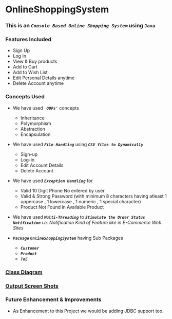 # OnlineShoppingSystem

### This is an *`Console Based Online Shopping System`* using `Java`

### Features Included
- Sign Up
- Log In
- View & Buy products
- Add to Cart
- Add to Wish List
- Edit Personal Details anytime
- Delete Account anytime

### Concepts Used 
- We have used ***` OOPs'`*** concepts 
  - Inheritance
  - Polymorphism
  - Abstraction
  - Encapsulation
  
- We have used ***`File Handling`*** using ***`CSV files to Dynamically`***
  - Sign-up 
  - Log-in 
  - Edit Account Details 
  - Delete Account
  
- We have used ***`Exception Handling`*** for 
  - Valid 10 Digit Phone No entered by user
  - Valid & Strong Password (with minimum 8 characters having atleast 1 uppercase , 1 lowercase , 1 numeric , 1 special character)
  - Product Not Found in Available Product

- We have used ***`Multi-Threading`*** to ***`Stimulate the Order Status Notification`***  *i.e. Notification Kind of Feature like in E-Commerce Web Sites*

- ***`Package` `OnlineShoppingSystem`***  having  Sub Packages
  - ***`Customer`***
  - ***`Product`***
  - ***`TnE`***
  
### [Class Diagram](https://github.com/NidhiBhanushali3701/OnlineShoppingSystem/blob/master/OnlineShoppingSystem/ClassDiagram.png)
### [Output Screen Shots](https://github.com/NidhiBhanushali3701/OnlineShoppingSystem/blob/master/OnlineShoppingSystem/OnlineShoppingSystem.pdf)
### Future Enhancement & Improvements 
- As Enhancement to this Project we would be adding JDBC support too.
